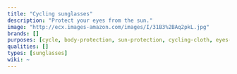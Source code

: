 ```yaml
---
title: "Cycling sunglasses"
description: "Protect your eyes from the sun."
image: "http://ecx.images-amazon.com/images/I/31B3%2BAq2pkL.jpg"
brands: []
purposes: [cycle, body-protection, sun-protection, cycling-cloth, eyes-protection]
qualities: []
types: [sunglasses]
wiki: ~
---
```


